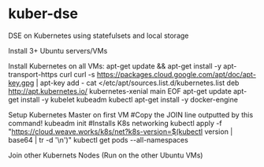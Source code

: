 # kuber-dse
DSE on Kubernetes using statefulsets and local storage

Install 3+ Ubuntu servers/VMs

Install Kubernetes on all VMs:
 apt-get update && apt-get install -y apt-transport-https curl
 curl -s https://packages.cloud.google.com/apt/doc/apt-key.gpg | apt-key add -
 cat <<EOF >/etc/apt/sources.list.d/kubernetes.list
 deb http://apt.kubernetes.io/ kubernetes-xenial main
 EOF
 apt-get update
 apt-get install -y kubelet kubeadm kubectl
 apt-get install -y docker-engine

Setup Kubernetes Master on first VM
 #Copy the JOIN line outputted by this command!
 kubeadm init
 #Installs K8s networking
 kubectl apply -f "https://cloud.weave.works/k8s/net?k8s-version=$(kubectl version | base64 | tr -d '\n')"
 kubectl get pods --all-namespaces

Join other Kubernets Nodes (Run on the other Ubuntu VMs)
